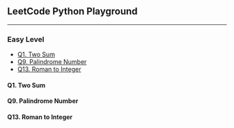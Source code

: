 ## LeetCode Python Playground

------------------
### Easy Level

- [Q1. Two Sum](#q1.-two-sum)
- [Q9. Palindrome Number](#q9.-palindrome-number)
- [Q13. Roman to Integer](#q13.-roman-to-integer)


#### Q1. Two Sum

#### Q9. Palindrome Number

#### Q13. Roman to Integer
